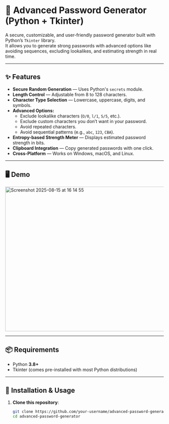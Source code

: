 # 🔐 Advanced Password Generator (Python + Tkinter)

A secure, customizable, and user-friendly password generator built with Python’s `Tkinter` library.  
It allows you to generate strong passwords with advanced options like avoiding sequences, excluding lookalikes, and estimating strength in real time.

---

## ✨ Features
- **Secure Random Generation** — Uses Python's `secrets` module.
- **Length Control** — Adjustable from 8 to 128 characters.
- **Character Type Selection** — Lowercase, uppercase, digits, and symbols.
- **Advanced Options:**
  - Exclude lookalike characters (`O/0`, `l/1`, `S/5`, etc.).
  - Exclude custom characters you don’t want in your password.
  - Avoid repeated characters.
  - Avoid sequential patterns (e.g., `abc`, `123`, `CBA`).
- **Entropy-based Strength Meter** — Displays estimated password strength in bits.
- **Clipboard Integration** — Copy generated passwords with one click.
- **Cross-Platform** — Works on Windows, macOS, and Linux.

---

## 🖥️ Demo
<img width="620" height="459" alt="Screenshot 2025-08-15 at 16 14 55" src="https://github.com/user-attachments/assets/7adeb791-6149-40c8-8a78-f16f35182163" />


---

## 📦 Requirements
- Python **3.8+**
- Tkinter (comes pre-installed with most Python distributions)

---

## 🚀 Installation & Usage
1. **Clone this repository**:
   ```bash
   git clone https://github.com/your-username/advanced-password-generator.git
   cd advanced-password-generator
   ```

   
   
